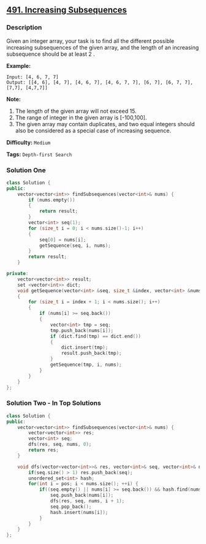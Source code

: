 ## [491. Increasing Subsequences](https://leetcode.com/problems/increasing-subsequences/#/description)

### Description

Given an integer array, your task is to find all the different possible increasing subsequences of the given array, and the length of an increasing subsequence should be at least 2 .

**Example:**

```
Input: [4, 6, 7, 7]
Output: [[4, 6], [4, 7], [4, 6, 7], [4, 6, 7, 7], [6, 7], [6, 7, 7], [7,7], [4,7,7]]

```

**Note:**

1. The length of the given array will not exceed 15.
2. The range of integer in the given array is [-100,100].
3. The given array may contain duplicates, and two equal integers should also be considered as a special case of increasing sequence.

**Difficulty:** `Medium`

**Tags:** `Depth-first Search`

### Solution One

```c++
class Solution {
public:
    vector<vector<int>> findSubsequences(vector<int>& nums) {
        if (nums.empty())
        {
            return result;
        }
        vector<int> seq(1);
        for (size_t i = 0; i < nums.size()-1; i++)
        {
            seq[0] = nums[i];
            getSequence(seq, i, nums);
        }
        return result;
    }

private:
    vector<vector<int>> result;
    set <vector<int>> dict;
    void getSequence(vector<int> &seq, size_t &index, vector<int> &nums)
    {
        for (size_t i = index + 1; i < nums.size(); i++)
        {
            if (nums[i] >= seq.back())
            {
                vector<int> tmp = seq;
                tmp.push_back(nums[i]);
                if (dict.find(tmp) == dict.end())
                {
                    dict.insert(tmp);
                    result.push_back(tmp);
                }
                getSequence(tmp, i, nums);
            }
        }
    }
};
```

### Solution Two - In Top Solutions

```c++
class Solution {
public:
    vector<vector<int>> findSubsequences(vector<int>& nums) {
        vector<vector<int>> res;
        vector<int> seq;
        dfs(res, seq, nums, 0);
        return res;
    }

    void dfs(vector<vector<int>>& res, vector<int>& seq, vector<int>& nums, int pos) {
        if(seq.size() > 1) res.push_back(seq);
        unordered_set<int> hash;
        for(int i = pos; i < nums.size(); ++i) {
            if((seq.empty() || nums[i] >= seq.back()) && hash.find(nums[i]) == hash.end()) {
                seq.push_back(nums[i]);
                dfs(res, seq, nums, i + 1);
                seq.pop_back();
                hash.insert(nums[i]);
            }
        }
    }
};

```
